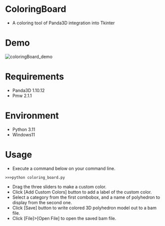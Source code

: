 # ColoringBoard
* A coloring tool of Panda3D integration into Tkinter

# Demo

![coloringBoard_demo](https://user-images.githubusercontent.com/48859041/209815822-74002137-9737-47a6-a69b-7f0c656f5adb.gif)
 
# Requirements
* Panda3D 1.10.12
* Pmw 2.1.1

# Environment
* Python 3.11
* Windows11

# Usage
* Execute a command below on your command line.
```
>>>python coloring_board.py
```

* Drag the three sliders to make a custom color.
* Click [Add Custom Colors] button to add a label of the custom color. 
* Select a category from the first combobox, and a name of polyhedron to display from the second one.
* Click [Save] button to write colored 3D polyhedron model out to a bam file.
* Click [File]>[Open File] to open the saved bam file. 
